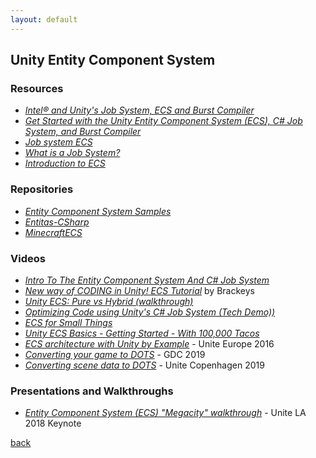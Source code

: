 ```yaml
---
layout: default
---
```


## Unity Entity Component System

### Resources

* _[Intel® and Unity's Job System, ECS and Burst Compiler](https://unity3d.com/partners/intel)_
* _[Get Started with the Unity Entity Component System (ECS), C# Job System, and Burst Compiler](https://software.intel.com/en-us/articles/get-started-with-the-unity-entity-component-system-ecs-c-sharp-job-system-and-burst-compiler)_
* _[Job system ECS](https://unity3d.com/unity/features/job-system-ECS)_
* _[What is a Job System?](https://blogs.unity3d.com/2018/10/22/what-is-a-job-system/)_
* _[Introduction to ECS](https://unity3d.com/learn/tutorials/topics/scripting/introduction-ecs)_

### Repositories

* _[Entity Component System Samples](https://github.com/Unity-Technologies/EntityComponentSystemSamples)_
* _[Entitas-CSharp](https://github.com/sschmid/Entitas-CSharp)_
* _[MinecraftECS](https://github.com/UnityTechnologies/MinecraftECS)_

### Videos

* _[Intro To The Entity Component System And C# Job System](https://www.youtube.com/watch?v=WLfhUKp2gag&list=PLX2vGYjWbI0S4yHZwjDI1boIrYStpBCdN)_
* _[New way of CODING in Unity! ECS Tutorial](https://www.youtube.com/watch?v=_U9wRgQyy6s)_ by Brackeys
* _[Unity ECS: Pure vs Hybrid (walkthrough)](https://www.youtube.com/watch?v=Q-52mBy2mow)_
* _[Optimizing Code using Unity's C# Job System (Tech Demo))](https://www.youtube.com/watch?v=gibqhg0wMA0)_
* _[ECS for Small Things](hthttps://www.youtube.com/watch?v=EWVU6cFdmr0)_
* _[Unity ECS Basics - Getting Started - With 100,000 Tacos](https://www.youtube.com/watch?v=lDTyCYAtQyQ)_
* _[ECS architecture with Unity by Example](https://www.youtube.com/watch?v=lNTaC-JWmdI)_ - Unite Europe 2016
* _[Converting your game to DOTS](https://www.youtube.com/watch?v=QbnVELXf5RQ)_ - GDC 2019
* _[Converting scene data to DOTS](https://www.youtube.com/watch?v=TdlhTrq1oYk)_ - Unite Copenhagen 2019

### Presentations and Walkthroughs

* _[Entity Component System (ECS) "Megacity" walkthrough](https://www.youtube.com/watch?v=j4rWfPyf-hk)_ - Unite LA 2018 Keynote

[back](../)
